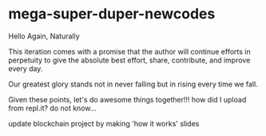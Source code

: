 # mega-super-duper-newcodes

Hello Again, Naturally

This iteration comes with a promise that the author will continue efforts in perpetuity to give the absolute best effort, share, contribute, and improve every day.

Our greatest glory stands not in never falling but in rising every time we fall.

Given these points, let's do awesome things together!!!
how did I upload from repl.it? do not know...

update blockchain project by making 'how it works' slides
